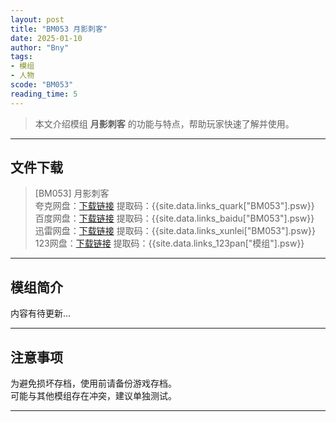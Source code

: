 ```yaml
---
layout: post
title: "BM053 月影刺客"
date: 2025-01-10
author: "Bny"
tags: 
- 模组
- 人物
scode: "BM053"
reading_time: 5
---
```


> 本文介绍模组 **月影刺客** 的功能与特点，帮助玩家快速了解并使用。

---

## 文件下载

> [BM053] 月影刺客  
夸克网盘：[下载链接]({{site.data.links_quark["BM053"].url}}) 提取码：{{site.data.links_quark["BM053"].psw}}  
百度网盘：[下载链接]({{site.data.links_baidu["BM053"].url}}) 提取码：{{site.data.links_baidu["BM053"].psw}}  
迅雷网盘：[下载链接]({{site.data.links_xunlei["BM053"].url}}) 提取码：{{site.data.links_xunlei["BM053"].psw}}  
123网盘：[下载链接]({{site.data.links_123pan["模组"].url}}) 提取码：{{site.data.links_123pan["模组"].psw}}  

---

## 模组简介

>  
内容有待更新...  

---

## 注意事项

>  
为避免损坏存档，使用前请备份游戏存档。  
可能与其他模组存在冲突，建议单独测试。  

---

